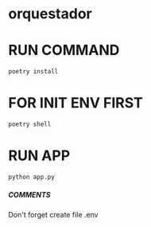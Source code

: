 # orquestador

# RUN COMMAND 
`poetry install`  
# FOR INIT ENV FIRST  
`poetry shell`  
# RUN APP
`python app.py`
##### COMMENTS
Don't forget create file .env